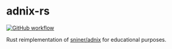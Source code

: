 # adnix-rs

[![GitHub workflow](https://github.com/msfjarvis/adnix-rs/workflows/Test%20Rust%20project/badge.svg)](https://github.com/msfjarvis/adnix-rs/actions)

Rust reimplementation of [sniner/adnix](https://github.com/sniner/adnix) for educational purposes.
